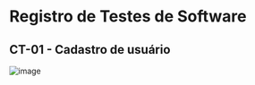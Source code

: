 # Registro de Testes de Software

## CT-01 - Cadastro de usuário

![image](https://github.com/ICEI-PUC-Minas-PMV-ADS/pmv-ads-2023-2-e4-aplicdistrib-t5-grupo4-cademeutime/assets/104144665/e352b5b6-c965-4e1a-9c96-902f6bc7d95a)
